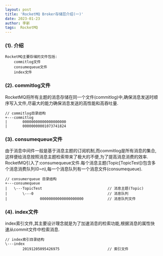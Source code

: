 ```yaml
---
layout: post
title: 'RocketMQ Broker存储层介绍(一)' 
date: 2023-01-23
author: 李新
tags:  RocketMQ
---
```


### (1). 介绍
```
RocketMQ主要存储的文件包括:
	commitlog文件
	consumequeue文件
	index文件
```
### (2). commitlog文件
RocketMQ将所有主题的消息存储在同一个文件(commitlog)中,确保消息发送时顺序写入文件,尽最大的能力确保消息发送的高性能和高吞吐量.


```
// commitlog目录结构
+---commitlog
|       00000000000000000000
|       00000000001073741824
```

### (3). consumequeue文件
由于消息中间件一般是基于消息主题的订阅机制,而commitlog是所有消息的集合,这样便给消息按照消息主题检索带来了极大的不便,为了提高消息消费的效率.
RocketMQ引入了:consumequeue文件.每个消息主题(Topic[TopicTest])包含多个消息消费队列(0~n),每一个消息队列有一个消息文件(consumequeue).

```
// consumerqueue 目录结构
+---consumequeue
|   \---TopicTest                              // 消息主题(Topic)
|       \---0                                  // 消息队列
|               00000000000000000000           // 消息队列文件
```
### (4). index文件
index索引文件,其主要设计理念就是为了加速消息的检索功能,根据消息的属性快速从commit文件中检索消息.

```
// index索引目录结构
\---index                
        20191205095426975                      // 索引文件
```
